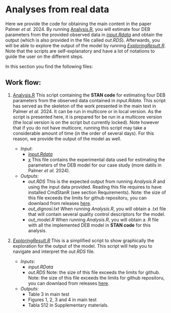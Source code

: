 # Analyses from real data
Here we provide the code for obtaining the main content in the paper Palmer _et al._ 2024. 
By running [Analysis.R](../1_REALDATA/Analysis.R), you will estimate four DEB parameters from the provided observed data in [_input.Rdata_](https://github.com/Iremoma/DEB_IndividualVariability-Palmer-et-al.2024/releases/download/v1.0/input.RData) and obtain the output (which is also provided in the file called _out.RDS_). Afterwards, you will be able to explore the output of the model by running [_ExploringResult.R_](../1_REALDATA/ExploringResult.R). Note that the scripts are self-explanatory and have a lot of notations to guide the user on the different steps.

In this section you find the following files: 

## Work flow: 
1. [Analysis.R](../1_REALDATA/Analysis.R) This script containing the **STAN code** for estimating four DEB parameters from the observed data contained in _input.Rdata_. This script has served as the skeleton of the work presented in the main text in Palmer _et al._ 2024. It can be run in multicore or in local version. As the script is presented here, it is prepared for be run in a multicore version (the  local version is on the script but currently locked). Note however that if you do not have multicore, running this script may take a considerable amount of time (in the order of several days). For this reason, we provide the output of the model as well.
   - *Input*:
      - [_input.Rdata_](../1_REALDATA/input.RData)
      - [x](https://github.com/Iremoma/DEB_IndividualVariability-Palmer-et-al.2024/releases/download/v1.0/input.RData) This file contains the experimental data used for estimating the parameters of the DEB model for our case study (more datils in Palmer _et al._ 2024). 
   - *Outputs*:
      - _out.RDS_ This is the expected output from running _Analysis.R_ and using the input data provided. Reading this file requires to have installed CmdStanR (see section Requirements). Note: the size of this file exceeds the limits for github repositoru, you can downlaod from releases [here](https://github.com/Iremoma/DEB_IndividualVariability-Palmer-et-al.2024/releases/download/v1.1/out.RDS).
      - _out_dignosi.txt_ When running _Analysis.R_, you will obtain a .txt file that will contain several quality control descriptors for the model.
      - _out_model.R_ When running _Analysis.R_, you will obtain a .R file with all the implemented DEB model in **STAN code** for this analysis.
   
2. [_ExploringResult.R_](../1_REALDATA/ExploringResult.R) This is a simplified script to show graphically the exploration for the output of the model. This script will help you to navigate and interpret the _out.RDS_ file. 
   - *Inputs*:
     - _input.RData_
     - _out.RDS_ Note: the size of this file exceeds the limits for github. Note: the size of this file exceeds the limits for github repositoru, you can downlaod from releases [here](https://github.com/Iremoma/DEB_IndividualVariability-Palmer-et-al.2024/releases/download/v1.1/out.RDS).
   - *Outputs*:
        - Table 3 in main test
        - Figures 1, 2, 3 and 4 in main test
        - Tabla S12 in Supplementary materials.
